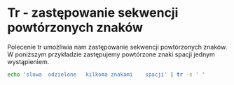 Tr - zastępowanie sekwencji powtórzonych znaków
===============================================

Polecenie tr umożliwia nam zastępowanie sekwencji powtórzonych znaków. W poniższym przykładzie zastępujemy powtórzone znaki spacji jednym wystąpieniem.

``` bash
echo 'slowa  odzielone   kilkoma znakami    spacji' | tr -s ' '
```